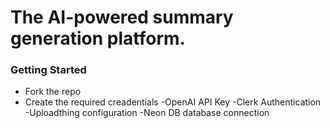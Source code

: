 

# The AI-powered summary generation platform.

### Getting Started
- Fork the repo
- Create the required creadentials
    -OpenAI API Key
    -Clerk Authentication
    -Uploadthing configuration
    -Neon DB database connection
